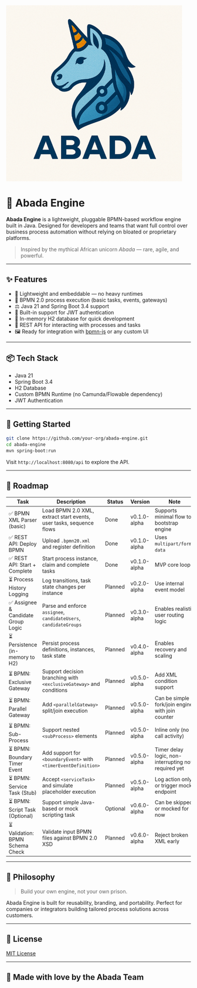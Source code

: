 ![logo](https://github.com/bashizip/abada-engine/blob/main/assets/logo_small.png)

# 🦄 Abada Engine

**Abada Engine** is a lightweight, pluggable BPMN-based workflow engine built in Java. Designed for developers and teams that want full control over business process automation without relying on bloated or proprietary platforms.

> Inspired by the mythical African unicorn *Abada* — rare, agile, and powerful.

---

## ✨ Features

- 🚀 Lightweight and embeddable — no heavy runtimes
- 🧹 BPMN 2.0 process execution (basic tasks, events, gateways)
- ⚖️ Java 21 and Spring Boot 3.4 support
- 🔐 Built-in support for JWT authentication
- 📃 In-memory H2 database for quick development
- 🔄 REST API for interacting with processes and tasks
- 🖼️ Ready for integration with [bpmn-js](https://bpmn.io/toolkit/bpmn-js/) or any custom UI

---

## 📦 Tech Stack

- Java 21
- Spring Boot 3.4
- H2 Database
- Custom BPMN Runtime (no Camunda/Flowable dependency)
- JWT Authentication

---

## 📄 Getting Started

```bash
git clone https://github.com/your-org/abada-engine.git
cd abada-engine
mvn spring-boot:run
```

Visit `http://localhost:8080/api` to explore the API.

---

## 🧪 Roadmap

| Task                                | Description                                                                 | Status    | Version         | Note                                                              |
|-------------------------------------|-----------------------------------------------------------------------------|-----------|------------------|-------------------------------------------------------------------|
| ✅ BPMN XML Parser (basic)          | Load BPMN 2.0 XML, extract start events, user tasks, sequence flows         | Done      | v0.1.0-alpha     | Supports minimal flow to bootstrap engine                        |
| ✅ REST API: Deploy BPMN            | Upload `.bpmn20.xml` and register definition                                | Done      | v0.1.0-alpha     | Uses `multipart/form-data`                                       |
| ✅ REST API: Start + Complete       | Start process instance, claim and complete tasks                            | Done      | v0.1.0-alpha     | MVP core loop                                                     |
| ⏳ Process History Logging          | Log transitions, task state changes per instance                            | Planned   | v0.2.0-alpha     | Use internal event model                                         |
| ✅ Assignee & Candidate Group Logic | Parse and enforce `assignee`, `candidateUsers`, `candidateGroups`           | Planned   | v0.3.0-alpha     | Enables realistic user routing logic                             |
| ⏳ Persistence (in-memory to H2)    | Persist process definitions, instances, task state                          | Planned   | v0.4.0-alpha     | Enables recovery and scaling                                     |
| ⏳ BPMN: Exclusive Gateway          | Support decision branching with `<exclusiveGateway>` and conditions         | Planned   | v0.5.0-alpha     | Add XML condition support                                        |
| ⏳ BPMN: Parallel Gateway           | Add `<parallelGateway>` split/join execution                                | Planned   | v0.5.0-alpha     | Can be simple fork/join engine with join counter                 |
| ⏳ BPMN: Sub-Process                | Support nested `<subProcess>` elements                                      | Planned   | v0.5.0-alpha     | Inline only (no call activity)                                   |
| ⏳ BPMN: Boundary Timer Event       | Add support for `<boundaryEvent>` with `<timerEventDefinition>`             | Planned   | v0.5.0-alpha     | Timer delay logic, non-interrupting not required yet             |
| ⏳ BPMN: Service Task (Stub)        | Accept `<serviceTask>` and simulate placeholder execution                   | Planned   | v0.5.0-alpha     | Log action only or trigger mock endpoint                         |
| ⏳ BPMN: Script Task (Optional)     | Support simple Java-based or mock scripting task                            | Optional  | v0.6.0-alpha     | Can be skipped or mocked for now                                 |
| ⏳ Validation: BPMN Schema Check    | Validate input BPMN files against BPMN 2.0 XSD                              | Planned   | v0.6.0-alpha     | Reject broken XML early                                          |

---

## 🧠 Philosophy

> Build your own engine, not your own prison.

Abada Engine is built for reusability, branding, and portability. Perfect for companies or integrators building tailored process solutions across customers.

---

## 📜 License

[MIT License](LICENSE)

---

## 🦄 Made with love by the Abada Team

